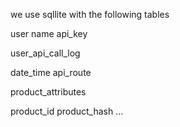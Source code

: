 we use sqllite with the following tables

user
  name
  api_key

user_api_call_log

  date_time
  api_route


product_attributes

  product_id
  product_hash
  <attributes>...


  
